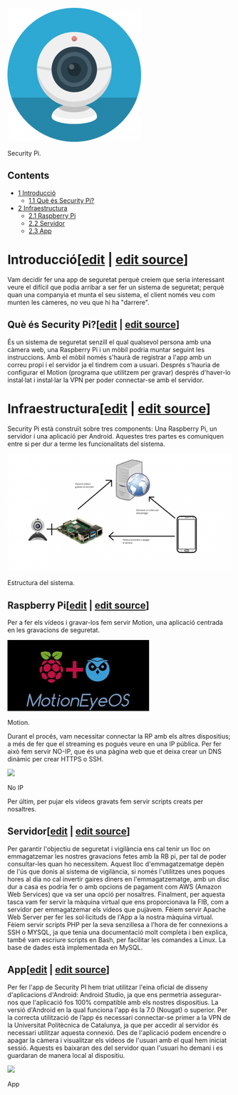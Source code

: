 [![](images/300px-Security-Pi.png)](/pti/index.php/File:Security-Pi.png)

Security Pi.

## Contents

* [1 Introducció](#Introducci.C3.B3)
  + [1.1 Què és Security Pi?](#Qu.C3.A8_.C3.A9s_Security_Pi.3F)
* [2 Infraestructura](#Infraestructura)
  + [2.1 Raspberry Pi](#Raspberry_Pi)
  + [2.2 Servidor](#Servidor)
  + [2.3 App](#App)

# Introducció[[edit](/pti/index.php?title=Categor%C3%ADa:SecurityPi&veaction=edit&section=1 "Edit section: Introducció") | [edit source](/pti/index.php?title=Categor%C3%ADa:SecurityPi&action=edit&section=1 "Edit section: Introducció")]

Vam decidir fer una app de seguretat perquè creiem que seria interessant veure el difícil que podia arribar a ser fer un sistema de seguretat; perquè quan una companyia et munta el seu sistema, el client només veu com munten les càmeres, no veu que hi ha "darrere".

## Què és Security Pi?[[edit](/pti/index.php?title=Categor%C3%ADa:SecurityPi&veaction=edit&section=2 "Edit section: Què és Security Pi?") | [edit source](/pti/index.php?title=Categor%C3%ADa:SecurityPi&action=edit&section=2 "Edit section: Què és Security Pi?")]

És un sistema de seguretat senzill el qual qualsevol persona amb una càmera web, una Raspberry Pi i un mòbil podria muntar seguint les instruccions. Amb el mòbil només s'haurà de registrar a l'app amb un correu propi i el servidor ja el tindrem com a usuari. Després s'hauria de configurar el Motion (programa que utilitzem per gravar) després d'haver-lo instal·lat i instal·lar la VPN per poder connectar-se amb el servidor.

# Infraestructura[[edit](/pti/index.php?title=Categor%C3%ADa:SecurityPi&veaction=edit&section=3 "Edit section: Infraestructura") | [edit source](/pti/index.php?title=Categor%C3%ADa:SecurityPi&action=edit&section=3 "Edit section: Infraestructura")]

Security Pi està construït sobre tres components: Una Raspberry Pi, un servidor i una aplicació per Android. Aquestes tres partes es comuniquen entre si per dur a terme les funcionalitats del sistema.

[![](images/600px-Security-pi-esquema.png)](/pti/index.php/File:Security-pi-esquema.png)

Estructura del sistema.

## Raspberry Pi[[edit](/pti/index.php?title=Categor%C3%ADa:SecurityPi&veaction=edit&section=4 "Edit section: Raspberry Pi") | [edit source](/pti/index.php?title=Categor%C3%ADa:SecurityPi&action=edit&section=4 "Edit section: Raspberry Pi")]

Per a fer els vídeos i gravar-los fem servir Motion, una aplicació centrada en les gravacions de seguretat.

[![](images/SecurityPi-Motion.png)](/pti/index.php/File:SecurityPi-Motion.png)

Motion.

Durant el procés, vam necessitar connectar la RP amb els altres dispositius; a més de fer que el streaming es pogués veure en una IP pública. Per fer això fem servir NO-IP, que és una pàgina web que et deixa crear un DNS dinàmic per crear HTTPS o SSH.

[![](images/300px-No-ip-Security\_Pi.png)](/pti/index.php/File:No-ip-Security_Pi.png)

No IP

Per últim, per pujar els vídeos gravats fem servir scripts creats per nosaltres.

## Servidor[[edit](/pti/index.php?title=Categor%C3%ADa:SecurityPi&veaction=edit&section=5 "Edit section: Servidor") | [edit source](/pti/index.php?title=Categor%C3%ADa:SecurityPi&action=edit&section=5 "Edit section: Servidor")]

Per garantir l'objectiu de seguretat i vigilància ens cal tenir un lloc on emmagatzemar les nostres gravacions fetes amb la RB pi, per tal de poder consultar-les quan ho necessitem. Aquest lloc d'emmagatzematge depèn de l'ús que donis al sistema de vigilància, si només l'utilitzes unes poques hores al dia no cal invertir gaires diners en l'emmagatzematge, amb un disc dur a casa es podria fer o amb opcions de pagament com AWS (Amazon Web Services) que va ser una opció per nosaltres.
Finalment, per aquesta tasca vam fer servir la màquina virtual que ens proporcionava la FIB, com a servidor per emmagatzemar els vídeos que pujàvem. Fèiem servir Apache Web Server per fer les sol·licituds de l'App a la nostra màquina virtual.
Fèiem servir scripts PHP per la seva senzillesa a l'hora de fer connexions a SSH o MYSQL, ja que tenia una documentació molt completa i ben explica, també vam escriure scripts en Bash, per facilitar les comandes a Linux.
La base de dades està implementada en MySQL.

## App[[edit](/pti/index.php?title=Categor%C3%ADa:SecurityPi&veaction=edit&section=6 "Edit section: App") | [edit source](/pti/index.php?title=Categor%C3%ADa:SecurityPi&action=edit&section=6 "Edit section: App")]

Per fer l'app de Security PI hem triat utilitzar l'eina oficial de disseny d'aplicacions d'Android: Android Studio, ja que ens permetria assegurar-nos que l'aplicació fos 100% compatible amb els nostres dispositius. La versió d'Android en la qual funciona l'app és la 7.0 (Nougat) o superior.
Per la correcta utilització de l’app és necessari connectar-se primer a la VPN de la Universitat Politècnica de Catalunya, ja que per accedir al servidor és necessari utilitzar aquesta connexió.
Des de l'aplicació podem encendre o apagar la càmera i visualitzar els vídeos de l'usuari amb el qual hem iniciat sessió. Aquests es baixaran des del servidor quan l'usuari ho demani i es guardaran de manera local al dispositiu.

[![](images/300px-App-Security\_Pi.jpg)](/pti/index.php/File:App-Security_Pi.jpg)

App